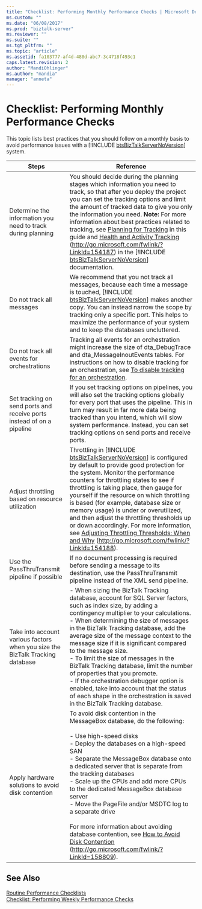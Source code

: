 ```yaml
---
title: "Checklist: Performing Monthly Performance Checks | Microsoft Docs"
ms.custom: ""
ms.date: "06/08/2017"
ms.prod: "biztalk-server"
ms.reviewer: ""
ms.suite: ""
ms.tgt_pltfrm: ""
ms.topic: "article"
ms.assetid: fa103777-af4d-480d-abc7-3c4718f493c1
caps.latest.revision: 2
author: "MandiOhlinger"
ms.author: "mandia"
manager: "anneta"
---
```

# Checklist: Performing Monthly Performance Checks
This topic lists best practices that you should follow on a monthly basis to avoid performance issues with a [!INCLUDE [btsBizTalkServerNoVersion](../includes/btsbiztalkservernoversion-md.md)] system.  


|                                     Steps                                     |                                                                                                                                                                                                                                                                                                                              Reference                                                                                                                                                                                                                                                                                                                               |
|-------------------------------------------------------------------------------|----------------------------------------------------------------------------------------------------------------------------------------------------------------------------------------------------------------------------------------------------------------------------------------------------------------------------------------------------------------------------------------------------------------------------------------------------------------------------------------------------------------------------------------------------------------------------------------------------------------------------------------------------------------------|
|          Determine the information you need to track during planning          | You should decide during the planning stages which information you need to track, so that after you deploy the project you can set the tracking options and limit the amount of tracked data to give you only the information you need. <strong>Note:</strong>  For more information about best practices related to tracking, see [Planning for Tracking](../technical-guides/planning-for-tracking.md) in this guide and [Health and Activity Tracking](http://go.microsoft.com/fwlink/?LinkId=154187) (<http://go.microsoft.com/fwlink/?LinkId=154187>) in the [!INCLUDE [btsBizTalkServerNoVersion](../includes/btsbiztalkservernoversion-md.md)] documentation. |
|                           Do not track all messages                           |                                                                                                                                                    We recommend that you not track all messages, because each time a message is touched, [!INCLUDE [btsBizTalkServerNoVersion](../includes/btsbiztalkservernoversion-md.md)] makes another copy. You can instead narrow the scope by tracking only a specific port. This helps to maximize the performance of your system and to keep the databases uncluttered.                                                                                                                                                     |
|                  Do not track all events for orchestrations                   |                                                                                                                                                                           Tracking all events for an orchestration might increase the size of dta_DebugTrace and dta_MessageInoutEvents tables. For instructions on how to disable tracking for an orchestration, see [To disable tracking for an orchestration](../technical-guides/how-to-disable-tracking.md#BKMK_DisableOrchTracking).                                                                                                                                                                           |
|     Set tracking on send ports and receive ports instead of on a pipeline     |                                                                                                                                                                         If you set tracking options on pipelines, you will also set the tracking options globally for every port that uses the pipeline. This in turn may result in far more data being tracked than you intend, which will slow system performance. Instead, you can set tracking options on send ports and receive ports.                                                                                                                                                                          |
|                Adjust throttling based on resource utilization                |     Throttling in [!INCLUDE [btsBizTalkServerNoVersion](../includes/btsbiztalkservernoversion-md.md)] is configured by default to provide good protection for the system. Monitor the performance counters for throttling states to see if throttling is taking place, then gauge for yourself if the resource on which throttling is based (for example, database size or memory usage) is under or overutilized, and then adjust the throttling thresholds up or down accordingly. For more information, see [Adjusting Throttling Thresholds: When and Why](http://go.microsoft.com/fwlink/?LinkId=154188) (<http://go.microsoft.com/fwlink/?LinkId=154188>).     |
|                 Use the PassThruTransmit pipeline if possible                 |                                                                                                                                                                                                                                                        If no document processing is required before sending a message to its destination, use the PassThruTransmit pipeline instead of the XML send pipeline.                                                                                                                                                                                                                                                        |
| Take into account various factors when you size the BizTalk Tracking database | -   When sizing the BizTalk Tracking database, account for SQL Server factors, such as index size, by adding a contingency multiplier to your calculations.<br />-   When determining the size of messages in the BizTalk Tracking database, add the average size of the message context to the message size if it is significant compared to the message size.<br />-   To limit the size of messages in the BizTalk Tracking database, limit the number of properties that you promote.<br />-   If the orchestration debugger option is enabled, take into account that the status of each shape in the orchestration is saved in the BizTalk Tracking database.  |
|               Apply hardware solutions to avoid disk contention               |           To avoid disk contention in the MessageBox database, do the following:<br /><br /> -   Use high-speed disks<br />-   Deploy the databases on a high-speed SAN<br />-   Separate the MessageBox database onto a dedicated server that is separate from the tracking databases<br />-   Scale up the CPUs and add more CPUs to the dedicated MessageBox database server<br />-   Move the PageFile and/or MSDTC log to a separate drive<br /><br /> For more information about avoiding database contention, see [How to Avoid Disk Contention](http://go.microsoft.com/fwlink/?LinkId=158809) (<http://go.microsoft.com/fwlink/?LinkId=158809>).            |

## See Also  
 [Routine Performance Checklists](../technical-guides/routine-performance-checklists.md)   
 [Checklist: Performing Weekly Performance Checks](../technical-guides/checklist-performing-weekly-performance-checks.md)